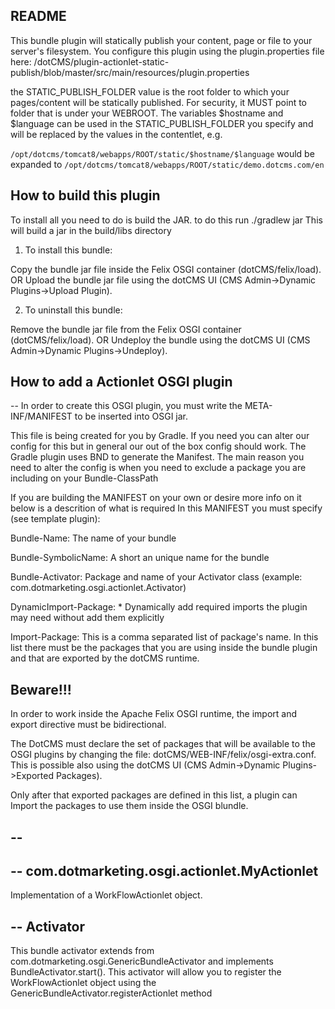 
README
------

This bundle plugin will statically publish your content, page or file to your server's filesystem.   You configure this plugin using the plugin.properties file here:
/dotCMS/plugin-actionlet-static-publish/blob/master/src/main/resources/plugin.properties

the 
STATIC_PUBLISH_FOLDER value is the root folder to which your pages/content will be statically published.  For security, it MUST point to folder that is under your WEBROOT.  The variables $hostname and $language can be used in the STATIC_PUBLISH_FOLDER you specify and will be replaced by the values in the contentlet, e.g.

```/opt/dotcms/tomcat8/webapps/ROOT/static/$hostname/$language```
 would be expanded to
```/opt/dotcms/tomcat8/webapps/ROOT/static/demo.dotcms.com/en```


How to build this plugin
-------------------------

To install all you need to do is build the JAR. to do this run 
./gradlew jar
This will build a jar in the build/libs directory

1. To install this bundle:

Copy the bundle jar file inside the Felix OSGI container (dotCMS/felix/load).
        OR
Upload the bundle jar file using the dotCMS UI (CMS Admin->Dynamic Plugins->Upload Plugin).
	
2. To uninstall this bundle:

Remove the bundle jar file from the Felix OSGI container (dotCMS/felix/load).
        OR
Undeploy the bundle using the dotCMS UI (CMS Admin->Dynamic Plugins->Undeploy).

How to add a Actionlet OSGI plugin
---------------------------------

--
In order to create this OSGI plugin, you must write the META-INF/MANIFEST
to be inserted into OSGI jar.

This file is being created for you by Gradle. If you need you can alter our config for this but in general our out of the box config should work.
The Gradle plugin uses BND to generate the Manifest. The main reason you need to alter the config is when you need to exclude a package you are including on your Bundle-ClassPath

If you are building the MANIFEST on your own or desire more info on it below is a descrition of what is required
In this MANIFEST you must specify (see template plugin):

Bundle-Name: The name of your bundle

Bundle-SymbolicName: A short an unique name for the bundle

Bundle-Activator: Package and name of your Activator class (example: com.dotmarketing.osgi.actionlet.Activator)

DynamicImport-Package: *
    Dynamically add required imports the plugin may need without add them explicitly

Import-Package: This is a comma separated list of package's name.
                In this list there must be the packages that you are using inside
                the bundle plugin and that are exported by the dotCMS runtime.

Beware!!!
---------

In order to work inside the Apache Felix OSGI runtime, the import
and export directive must be bidirectional.

The DotCMS must declare the set of packages that will be available to
the OSGI plugins by changing the file: dotCMS/WEB-INF/felix/osgi-extra.conf.
This is possible also using the dotCMS UI (CMS Admin->Dynamic Plugins->Exported Packages).

Only after that exported packages are defined in this list,
a plugin can Import the packages to use them inside the OSGI blundle.

--
--
--
com.dotmarketing.osgi.actionlet.MyActionlet
-----------------------------------------------

Implementation of a WorkFlowActionlet object.

--
Activator
---------

This bundle activator extends from com.dotmarketing.osgi.GenericBundleActivator and implements BundleActivator.start().
This activator will allow you to register the WorkFlowActionlet object using the GenericBundleActivator.registerActionlet method
